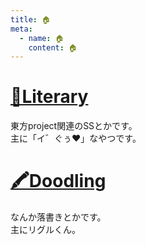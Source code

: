```yaml
---
title: 🏠
meta:
  - name: 🏠
    content: 🏠
---
```

# [📖Literary](/Literary/literary_index.html "書いたSSとか")
東方project関連のSSとかです。<br>
主に「イ゛ぐぅ♥」なやつです。

# [🖍Doodling](/Doodling/doodling_index.html "書いたSSとか")
なんか落書きとかです。<br>
主にリグルくん。